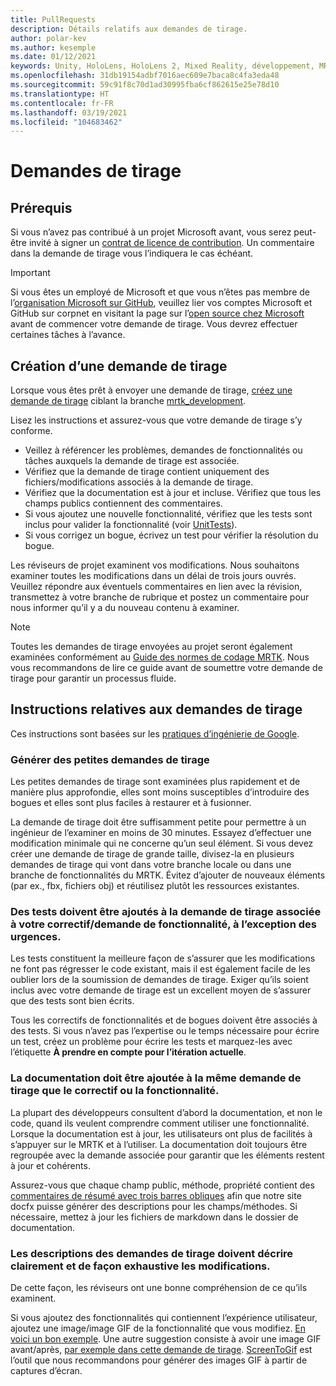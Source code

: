 ```yaml
---
title: PullRequests
description: Détails relatifs aux demandes de tirage.
author: polar-kev
ms.author: kesemple
ms.date: 01/12/2021
keywords: Unity, HoloLens, HoloLens 2, Mixed Reality, développement, MRTK, demande de tirage
ms.openlocfilehash: 31db19154adbf7016aec609e7baca8c4fa3eda48
ms.sourcegitcommit: 59c91f8c70d1ad30995fba6cf862615e25e78d10
ms.translationtype: HT
ms.contentlocale: fr-FR
ms.lasthandoff: 03/19/2021
ms.locfileid: "104683462"
---
```

# <a name="pull-requests"></a>Demandes de tirage

## <a name="prerequisites"></a>Prérequis

Si vous n’avez pas contribué à un projet Microsoft avant, vous serez peut-être invité à signer un [contrat de licence de contribution](https://cla.microsoft.com/).
Un commentaire dans la demande de tirage vous l’indiquera le cas échéant.

> [!IMPORTANT]
> Si vous êtes un employé de Microsoft et que vous n’êtes pas membre de l’[organisation Microsoft sur GitHub](https://github.com/Microsoft), veuillez lier vos comptes Microsoft et GitHub sur corpnet en visitant la page sur l’[open source chez Microsoft](https://opensource.microsoft.com/) avant de commencer votre demande de tirage. Vous devrez effectuer certaines tâches à l’avance.

## <a name="creating-a-pull-request"></a>Création d’une demande de tirage

Lorsque vous êtes prêt à envoyer une demande de tirage, [créez une demande de tirage](https://github.com/microsoft/MixedRealityToolkit-Unity/compare/mrtk_development...mrtk_development?expand=1) ciblant la branche [mrtk_development](https://github.com/microsoft/mixedrealitytoolkit-unity/tree/mrtk_development).

Lisez les instructions et assurez-vous que votre demande de tirage s’y conforme.

* Veillez à référencer les problèmes, demandes de fonctionnalités ou tâches auxquels la demande de tirage est associée.
* Vérifiez que la demande de tirage contient uniquement des fichiers/modifications associés à la demande de tirage.
* Vérifiez que la documentation est à jour et incluse. Vérifiez que tous les champs publics contiennent des commentaires.
* Si vous ajoutez une nouvelle fonctionnalité, vérifiez que les tests sont inclus pour valider la fonctionnalité (voir [UnitTests](UnitTests.md)).
* Si vous corrigez un bogue, écrivez un test pour vérifier la résolution du bogue.

Les réviseurs de projet examinent vos modifications. Nous souhaitons examiner toutes les modifications dans un délai de trois jours ouvrés. Veuillez répondre aux éventuels commentaires en lien avec la révision, transmettez à votre branche de rubrique et postez un commentaire pour nous informer qu’il y a du nouveau contenu à examiner.

> [!NOTE]
> Toutes les demandes de tirage envoyées au projet seront également examinées conformément au [Guide des normes de codage MRTK](CodingGuidelines.md). Nous vous recommandons de lire ce guide avant de soumettre votre demande de tirage pour garantir un processus fluide.

## <a name="pull-request-guidelines"></a>Instructions relatives aux demandes de tirage

Ces instructions sont basées sur les [pratiques d’ingénierie de Google](https://google.github.io/eng-practices/review/developer/small-cls.html).

### <a name="keep-pull-requests-small"></a>Générer des petites demandes de tirage

Les petites demandes de tirage sont examinées plus rapidement et de manière plus approfondie, elles sont moins susceptibles d’introduire des bogues et elles sont plus faciles à restaurer et à fusionner.

La demande de tirage doit être suffisamment petite pour permettre à un ingénieur de l’examiner en moins de 30 minutes. Essayez d’effectuer une modification minimale qui ne concerne qu’un seul élément. Si vous devez créer une demande de tirage de grande taille, divisez-la en plusieurs demandes de tirage qui vont dans votre branche locale ou dans une branche de fonctionnalités du MRTK. Évitez d’ajouter de nouveaux éléments (par ex., fbx, fichiers obj) et réutilisez plutôt les ressources existantes.

### <a name="tests-should-be-added-in-the-same-pr-as-your-fix--feature-except-for-emergencies"></a>Des tests doivent être ajoutés à la demande de tirage associée à votre correctif/demande de fonctionnalité, à l’exception des urgences.

Les tests constituent la meilleure façon de s’assurer que les modifications ne font pas régresser le code existant, mais il est également facile de les oublier lors de la soumission de demandes de tirage. Exiger qu’ils soient inclus avec votre demande de tirage est un excellent moyen de s’assurer que des tests sont bien écrits.

Tous les correctifs de fonctionnalités et de bogues doivent être associés à des tests. Si vous n’avez pas l’expertise ou le temps nécessaire pour écrire un test, créez un problème pour écrire les tests et marquez-les avec l’étiquette **À prendre en compte pour l’itération actuelle**.

### <a name="documentation-should-be-added-in-the-same-pull-request-as-a-fix--feature"></a>La documentation doit être ajoutée à la même demande de tirage que le correctif ou la fonctionnalité.

La plupart des développeurs consultent d’abord la documentation, et non le code, quand ils veulent comprendre comment utiliser une fonctionnalité. Lorsque la documentation est à jour, les utilisateurs ont plus de facilités à s’appuyer sur le MRTK et à l’utiliser.  La documentation doit toujours être regroupée avec la demande associée pour garantir que les éléments restent à jour et cohérents.

Assurez-vous que chaque champ public, méthode, propriété contient des [commentaires de résumé avec trois barres obliques](https://dotnet.github.io/docfx/spec/triple_slash_comments_spec.html) afin que notre site docfx puisse générer des descriptions pour les champs/méthodes. Si nécessaire, mettez à jour les fichiers de markdown dans le dossier de documentation.

### <a name="pull-request-descriptions-should-clearly-and-completely-describe-changes"></a>Les descriptions des demandes de tirage doivent décrire clairement et de façon exhaustive les modifications.

De cette façon, les réviseurs ont une bonne compréhension de ce qu’ils examinent.

Si vous ajoutez des fonctionnalités qui contiennent l’expérience utilisateur, ajoutez une image/image GIF de la fonctionnalité que vous modifiez. [En voici un bon exemple](https://github.com/microsoft/MixedRealityToolkit-Unity/pull/4532). Une autre suggestion consiste à avoir une image GIF avant/après, [par exemple dans cette demande de tirage](https://github.com/microsoft/MixedRealityToolkit-Unity/pull/5896). [ScreenToGif](https://www.screentogif.com/) est l’outil que nous recommandons pour générer des images GIF à partir de captures d’écran.
